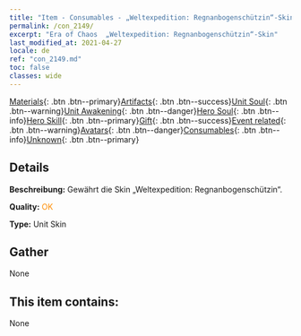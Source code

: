 ```yaml
---
title: "Item - Consumables - „Weltexpedition: Regnanbogenschützin“-Skin"
permalink: /con_2149/
excerpt: "Era of Chaos  „Weltexpedition: Regnanbogenschützin“-Skin"
last_modified_at: 2021-04-27
locale: de
ref: "con_2149.md"
toc: false
classes: wide
---
```

 [Materials](/ItemsDE/){: .btn .btn--primary}[Artifacts](/ItemsDE/Artifacts/){: .btn .btn--success}[Unit Soul](/ItemsDE/UnitSoul/){: .btn .btn--warning}[Unit Awakening](/ItemsDE/UnitAwakening/){: .btn .btn--danger}[Hero Soul](/ItemsDE/HeroSoul/){: .btn .btn--info}[Hero Skill](/ItemsDE/HeroSkill/){: .btn .btn--primary}[Gift](/ItemsDE/Gift/){: .btn .btn--success}[Event related](/ItemsDE/Events/){: .btn .btn--warning}[Avatars](/ItemsDE/Avatars/){: .btn .btn--danger}[Consumables](/ItemsDE/Consumables/){: .btn .btn--info}[Unknown](/ItemsDE/Unknown/){: .btn .btn--primary}

## Details
 **Beschreibung:** Gewährt die Skin „Weltexpedition: Regnanbogenschützin“.

 **Quality:** <span style="color: #FF8C00">OK</span>

 **Type:** Unit Skin

## Gather

  None

## This item contains:

  None

